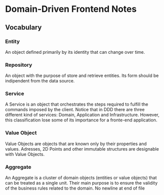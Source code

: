 # Domain-Driven Frontend Notes

## Vocabulary

### Entity

An object defined primarily by its identity that can change over time.

### Repository 

An object with the purpose of store and retrieve entities. Its form should be indipendent from the data source.

### Service

A Service is an object that orchestrates the steps required to fulfill the commands imposed by the client. Notice that in DDD there are three different kind of services: Domain, Application and Infrastructure. However, this classification lose some of its importance for a fronte-end application.


### Value Object

Value Objects are objects that are known only by their properties and values. Adresses, 2D Points and other immutable structures are designable with Value Objects.


### Aggregate

An Aggregate is a cluster of domain objects (entities or value objects) that can be treated as a single unit. Their main purpose is to ensure the validity of the business rules related to the domain.
No newline at end of file


